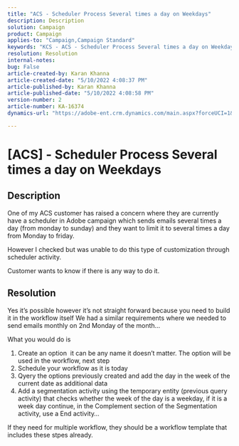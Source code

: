 ```yaml
---
title: "ACS - Scheduler Process Several times a day on Weekdays"
description: Description
solution: Campaign
product: Campaign
applies-to: "Campaign,Campaign Standard"
keywords: "KCS - ACS - Scheduler Process Several times a day on Weekdays"
resolution: Resolution
internal-notes: 
bug: False
article-created-by: Karan Khanna
article-created-date: "5/10/2022 4:08:37 PM"
article-published-by: Karan Khanna
article-published-date: "5/10/2022 4:08:58 PM"
version-number: 2
article-number: KA-16374
dynamics-url: "https://adobe-ent.crm.dynamics.com/main.aspx?forceUCI=1&pagetype=entityrecord&etn=knowledgearticle&id=e4266a6e-7bd0-ec11-a7b5-00224809c556"

---
```

# [ACS] - Scheduler Process Several times a day on Weekdays

## Description


One of my ACS customer has raised a concern where they are currently have a scheduler in Adobe campaign which sends emails several times a day (from monday to sunday) and they want to limit it to several times a day from Monday to friday.

 However I checked but was unable to do this type of customization through scheduler activity.

 Customer wants to know if there is any way to do it.


## Resolution


Yes it’s possible however it’s not straight forward because you need to build it in the workflow itself We had a similar requirements where we needed to send emails monthly on 2nd Monday of the month…

What you would do is

1. Create an option  it can be any name it doesn’t matter. The option will be used in the workflow, next step
2. Schedule your workflow as it is today
3. Qyery the options previously created and add the day in the week of the current date as additional data
4. Add a segmentation activity using the temporary entity (previous query activity) that checks whether the week of the day is a weekday, if it is a week day continue, in the Complement section of the Segmentation activity, use a End activity…




If they need for multiple workflow, they should be a workflow template that includes these stpes already.
